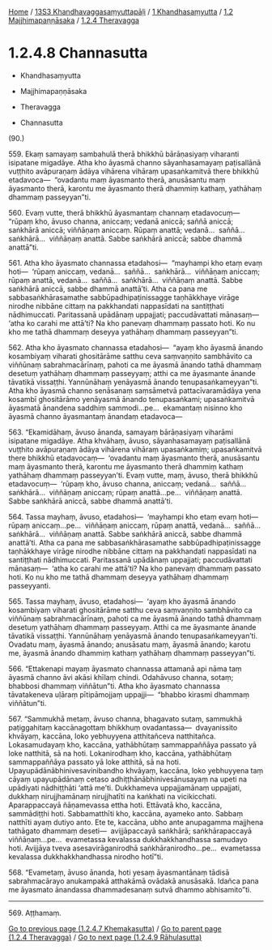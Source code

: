 
[Home](/) / [13S3 Khandhavaggasaṃyuttapāḷi](../../...md) / [1 Khandhasaṃyutta](../...md) / [1.2 Majjhimapaṇṇāsaka](...md) / [1.2.4 Theravagga](../13S3/1/1.2/1.2.4.md)

# 1.2.4.8 Channasutta

* Khandhasaṃyutta

* Majjhimapaṇṇāsaka

* Theravagga

* Channasutta

(90.)

559\. Ekaṃ samayaṃ sambahulā therā bhikkhū bārāṇasiyaṃ viharanti isipatane migadāye. Atha kho āyasmā channo sāyanhasamayaṃ paṭisallānā vuṭṭhito avāpuraṇaṃ ādāya vihārena vihāraṃ upasaṅkamitvā there bhikkhū etadavoca—  “ovadantu maṃ āyasmanto therā, anusāsantu maṃ āyasmanto therā, karontu me āyasmanto therā dhammiṃ kathaṃ, yathāhaṃ dhammaṃ passeyyan”ti.

560\. Evaṃ vutte, therā bhikkhū āyasmantaṃ channaṃ etadavocuṃ—  “rūpaṃ kho, āvuso channa, aniccaṃ; vedanā aniccā; saññā aniccā; saṅkhārā aniccā; viññāṇaṃ aniccaṃ. Rūpaṃ anattā; vedanā…  saññā…  saṅkhārā…  viññāṇaṃ anattā. Sabbe saṅkhārā aniccā; sabbe dhammā anattā”ti.

561\. Atha kho āyasmato channassa etadahosi—  “mayhampi kho etaṃ evaṃ hoti—  ‘rūpaṃ aniccaṃ, vedanā…  saññā…  saṅkhārā…  viññāṇaṃ aniccaṃ; rūpaṃ anattā, vedanā…  saññā…  saṅkhārā…  viññāṇaṃ anattā. Sabbe saṅkhārā aniccā, sabbe dhammā anattā’ti. Atha ca pana me sabbasaṅkhārasamathe sabbūpadhipaṭinissagge taṇhākkhaye virāge nirodhe nibbāne cittaṃ na pakkhandati nappasīdati na santiṭṭhati nādhimuccati. Paritassanā upādānaṃ uppajjati; paccudāvattati mānasaṃ—  ‘atha ko carahi me attā’ti? Na kho panevaṃ dhammaṃ passato hoti. Ko nu kho me tathā dhammaṃ deseyya yathāhaṃ dhammaṃ passeyyan”ti.

562\. Atha kho āyasmato channassa etadahosi—  “ayaṃ kho āyasmā ānando kosambiyaṃ viharati ghositārāme satthu ceva saṃvaṇṇito sambhāvito ca viññūnaṃ sabrahmacārīnaṃ, pahoti ca me āyasmā ānando tathā dhammaṃ desetuṃ yathāhaṃ dhammaṃ passeyyaṃ; atthi ca me āyasmante ānande tāvatikā vissaṭṭhi. Yannūnāhaṃ yenāyasmā ānando tenupasaṅkameyyan”ti. Atha kho āyasmā channo senāsanaṃ saṃsāmetvā pattacīvaramādāya yena kosambī ghositārāmo yenāyasmā ānando tenupasaṅkami; upasaṅkamitvā āyasmatā ānandena saddhiṃ sammodi…pe…  ekamantaṃ nisinno kho āyasmā channo āyasmantaṃ ānandaṃ etadavoca—

563\. “Ekamidāhaṃ, āvuso ānanda, samayaṃ bārāṇasiyaṃ viharāmi isipatane migadāye. Atha khvāhaṃ, āvuso, sāyanhasamayaṃ paṭisallānā vuṭṭhito avāpuraṇaṃ ādāya vihārena vihāraṃ upasaṅkamiṃ; upasaṅkamitvā there bhikkhū etadavocaṃ—  ‘ovadantu maṃ āyasmanto therā, anusāsantu maṃ āyasmanto therā, karontu me āyasmanto therā dhammiṃ kathaṃ yathāhaṃ dhammaṃ passeyyan’ti. Evaṃ vutte, maṃ, āvuso, therā bhikkhū etadavocuṃ—  ‘rūpaṃ kho, āvuso channa, aniccaṃ; vedanā…  saññā…  saṅkhārā…  viññāṇaṃ aniccaṃ; rūpaṃ anattā…pe…  viññāṇaṃ anattā. Sabbe saṅkhārā aniccā, sabbe dhammā anattā’ti.

564\. Tassa mayhaṃ, āvuso, etadahosi—  ‘mayhampi kho etaṃ evaṃ hoti—  rūpaṃ aniccaṃ…pe…  viññāṇaṃ aniccaṃ, rūpaṃ anattā, vedanā…  saññā…  saṅkhārā…  viññāṇaṃ anattā. Sabbe saṅkhārā aniccā, sabbe dhammā anattā’ti. Atha ca pana me sabbasaṅkhārasamathe sabbūpadhipaṭinissagge taṇhākkhaye virāge nirodhe nibbāne cittaṃ na pakkhandati nappasīdati na santiṭṭhati nādhimuccati. Paritassanā upādānaṃ uppajjati; paccudāvattati mānasaṃ—  ‘atha ko carahi me attā’ti? Na kho panevaṃ dhammaṃ passato hoti. Ko nu kho me tathā dhammaṃ deseyya yathāhaṃ dhammaṃ passeyyanti.

565\. Tassa mayhaṃ, āvuso, etadahosi—  ‘ayaṃ kho āyasmā ānando kosambiyaṃ viharati ghositārāme satthu ceva saṃvaṇṇito sambhāvito ca viññūnaṃ sabrahmacārīnaṃ, pahoti ca me āyasmā ānando tathā dhammaṃ desetuṃ yathāhaṃ dhammaṃ passeyyaṃ. Atthi ca me āyasmante ānande tāvatikā vissaṭṭhi. Yannūnāhaṃ yenāyasmā ānando tenupasaṅkameyyan’ti. Ovadatu maṃ, āyasmā ānando; anusāsatu maṃ, āyasmā ānando; karotu me, āyasmā ānando dhammiṃ kathaṃ yathāhaṃ dhammaṃ passeyyan”ti.

566\. “Ettakenapi mayaṃ āyasmato channassa attamanā api nāma taṃ āyasmā channo āvi akāsi khīlaṃ chindi. Odahāvuso channa, sotaṃ; bhabbosi dhammaṃ viññātun”ti. Atha kho āyasmato channassa tāvatakeneva uḷāraṃ pītipāmojjaṃ uppajji—  “bhabbo kirasmi dhammaṃ viññātun”ti.

567\. “Sammukhā metaṃ, āvuso channa, bhagavato sutaṃ, sammukhā paṭiggahitaṃ kaccānagottaṃ bhikkhuṃ ovadantassa—  dvayanissito khvāyaṃ, kaccāna, loko yebhuyyena atthitañceva natthitañca. Lokasamudayaṃ kho, kaccāna, yathābhūtaṃ sammappaññāya passato yā loke natthitā, sā na hoti. Lokanirodhaṃ kho, kaccāna, yathābhūtaṃ sammappaññāya passato yā loke atthitā, sā na hoti. Upayupādānābhinivesavinibandho khvāyaṃ, kaccāna, loko yebhuyyena taṃ cāyaṃ upayupādānaṃ cetaso adhiṭṭhānābhinivesānusayaṃ na upeti na upādiyati nādhiṭṭhāti ‘attā me’ti. Dukkhameva uppajjamānaṃ uppajjati, dukkhaṃ nirujjhamānaṃ nirujjhatīti na kaṅkhati na vicikicchati. Aparappaccayā ñāṇamevassa ettha hoti. Ettāvatā kho, kaccāna, sammādiṭṭhi hoti. Sabbamatthīti kho, kaccāna, ayameko anto. Sabbaṃ natthīti ayaṃ dutiyo anto. Ete te, kaccāna, ubho ante anupagamma majjhena tathāgato dhammaṃ deseti—  avijjāpaccayā saṅkhārā; saṅkhārapaccayā viññāṇaṃ…pe…  evametassa kevalassa dukkhakkhandhassa samudayo hoti. Avijjāya tveva asesavirāganirodhā saṅkhāranirodho…pe…  evametassa kevalassa dukkhakkhandhassa nirodho hotī”ti.

568\. “Evametaṃ, āvuso ānanda, hoti yesaṃ āyasmantānaṃ tādisā sabrahmacārayo anukampakā atthakāmā ovādakā anusāsakā. Idañca pana me āyasmato ānandassa dhammadesanaṃ sutvā dhammo abhisamito”ti.

---

569\. Aṭṭhamaṃ.



[Go to previous page (1.2.4.7 Khemakasutta)](1.2.4.7.md) / [Go to parent page (1.2.4 Theravagga)](../13S3/1/1.2/1.2.4.md) / [Go to next page (1.2.4.9 Rāhulasutta)](1.2.4.9.md)


